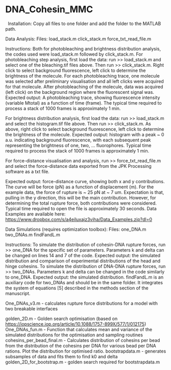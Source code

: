 # DNA_Cohesin_MMC
 
Installation:
Copy all files to one folder and add the folder to the MATLAB path. 

Data Analysis:
Files:
load_stack.m
click_stack.m
force_txt_read_file.m

Instructions:
Both for photobleaching and brightness distribution analysis, the codes used were load_stack.m followed by click_stack.m.
For photobleaching step analysis, first load the data: run >> load_stack.m and select one of the bleaching.tif files above. 
Then run >> click_stack.m. Right click to select background fluorescence, left click to determine the brightness of the molecule. For each photobleaching trace, one molecule was selected after preliminary visualisation and all left clicks were acquired for that molecule. After photobleaching of the molecule, data was acquired (left click) on the background region where the fluorescent signal was.
Expected output: A photobleaching trace, showing fluorescence intensity (variable Mtotal) as a function of time (frame). The typical time required to process a stack of 1000 frames is approximately 1 min. 

For brightness distribution analysis, first load the data: run >> load_stack.m and select the histogram.tif file above. 
Then run >> click_stack.m. As above, right click to select background fluorescence, left click to determine the brightness of the molecule. 
Expected output: histogram with a peak ~ 0 a.u. indicating background fluorescence, with each subsequent peak representing the brightness of one, two, … fluorophores. Typical time required to process the stack of 1000 frames is approximately 1 min. 

For force-distance visualisation and analysis, run >> force_txt_read_file.m and select the force-distance data exported from the JPK Processing software as a txt file. 

Expected output: force-distance curve, showing both x and y contributions. The curve will be force (pN) as a function of displacement (m). For the example data, the force of rupture is ~ 25 pN at ~ 7 um. Expectation is that, pulling in the y direction, this will be the main contribution. However, for determining the total rupture force, both contributions were considered. Typical time required to open the file is approximately 30 seconds.
Data Examples are available here:
https://www.dropbox.com/s/a4eiluxajz3viha/Data_Examples.zip?dl=0

Data Simulations (requires optimization toolbox):
Files:
one_DNA.m
two_DNAs.m
findFandL.m

Instructions:
To simulate the distribution of cohesin-DNA rupture forces, run >> one_DNA for the specific set of parameters. Parameters k and delta can be changed on lines 14 and 7 of the code.
Expected output: the simulated distribution and comparison of experimental distributions of the head and hinge cohesins. 
To simulate the distribution of DNA-DNA rupture forces, run >> two_DNAs. Parameters k and delta can be changed in the code similarly to one_DNA.
Expected output: the simulated distribution.
findFandL.m is an auxiliary code for two_DNAs and should be in the same folder. It integrates the system of equations [5] described in the methods section of the manuscript. 

One_DNAs_v3.m - calculates rupture force distributions for a model with two breakable interfaces

golden_2D.m - Golden search optimisation (based on https://iopscience.iop.org/article/10.1088/1757-899X/577/1/012175)
One_DNAs_fun.m - Function that calculates mean and variance of the simulated distributions for the optimisation and sampling routines
cohesins_per_bead_final.m - Calculates distribution of cohesins per bead from the distribution of the cohesins per DNA for various bead per DNA rations. Plot the distribution for optimised ratio. 
bootstrapdata.m - generates subsamples of data and fits them to find k0 and delta
golden_2D_for_bootstrap.m - golden search required for bootstrapdata.m


